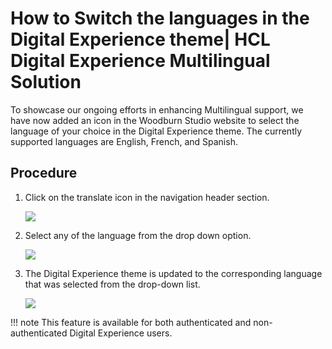 # How to Switch the languages in the Digital Experience theme\| HCL Digital Experience Multilingual Solution

To showcase our ongoing efforts in enhancing Multilingual support, we have now added an icon in the Woodburn Studio website to select the language of your choice in the Digital Experience theme. The currently supported languages are English, French, and Spanish.

## Procedure

1.  Click on the translate icon in the navigation header section.

    ![](../../../../../images/wcm_switch_lan_portal_translate_icon.png)

2.  Select any of the language from the drop down option.

    ![](../../../../../images/wcm_switch_lan_portal_select_lang.png)

3.  The Digital Experience theme is updated to the corresponding language that was selected from the drop-down list.

    ![](../../../../../images/wcm_switch_lan_portal_Portal_lang.png)


!!! note
    This feature is available for both authenticated and non-authenticated Digital Experience users.


